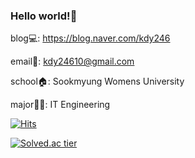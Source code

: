 ###  Hello world!👋

<!--
**noonnoo/noonnoo** is a ✨ _special_ ✨ repository because its `README.md` (this file) appears on your GitHub profile.

Here are some ideas to get you started:

- 🔭 I’m currently working on ...
- 🌱 I’m currently learning ...
- 👯 I’m looking to collaborate on ...
- 🤔 I’m looking for help with ...
- 💬 Ask me about ...
- 📫 How to reach me: ...
- 😄 Pronouns: ...
- ⚡ Fun fact: ...
-->

blog💻: https://blog.naver.com/kdy246

email📧: kdy24610@gmail.com

school🏠: Sookmyung Womens University

major👩‍💻: IT Engineering

[![Hits](https://hits.seeyoufarm.com/api/count/incr/badge.svg?url=https%3A%2F%2Fgithub.com%2Fnoonnoo%2Fnoonnoo&count_bg=%2379C83D&title_bg=%23555555&icon=&icon_color=%23E7E7E7&title=hits&edge_flat=false)](https://hits.seeyoufarm.com)

[![Solved.ac
tier](http://mazassumnida.wtf/api/generate_badge?boj=kdy246)](https://solved.ac/profile/kdy246)
